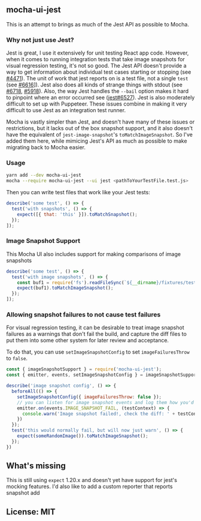 ## mocha-ui-jest

This is an attempt to brings as much of the Jest API as possible to Mocha.

### Why not just use Jest?

Jest is great, I use it extensively for unit testing React app code.  However, when it comes to running integration tests that take image snapshots for visual regression testing, it's not so good.  The Jest API doesn't provide a way to get information about individual test cases starting or stopping (see [#4471](https://github.com/facebook/jest/issues/4471)).  The unit of work that jest reports on is a test file, not a single `test` (see [#6616](https://github.com/facebook/jest/issues/6616)]).  Jest also does all kinds of strange things with stdout (see [#6718](https://github.com/facebook/jest/issues/6718), [#5918](https://github.com/facebook/jest/issues/5918)).  Also, the way Jest handles the `--bail` option makes it hard to pinpoint where an error occurred see ([jest#6527](https://github.com/facebook/jest/issues/6527)).  Jest is also moderately difficult to set up with Puppeteer.  These issues combine in making it very difficult to use Jest as an integration test runner.

Mocha is vastly simpler than Jest, and doesn't have many of these issues or restrictions, but it lacks out of the box snapshot support, and it also doesn't have the equivalent of `jest-image-snapshot`'s `toMatchImageSnapshot`.   So I've added them here, while mimicing Jest's API as much as possible to make migrating back to Mocha easier.

### Usage

```bash
yarn add --dev mocha-ui-jest
mocha --require mocha-ui-jest --ui jest <pathToYourTestFile.test.js>
```

Then you can write test files that work like your Jest tests:
```js
describe('some test', () => {
  test('with snapshots', () => {
    expect([{ that: 'this' }]).toMatchSnapshot();
  });
]);
```

### Image Snapshot Support

This Mocha UI also includes support for making comparisons of image snapshots

```js
describe('some test', () => {
  test('with image snapshots', () => {
    const buf1 = require('fs').readFileSync(`${__dirname}/fixtures/test-1.png`);
    expect(buf1).toMatchImageSnapshot();
  });
]);
```

### Allowing snapshot failures to not cause test failures
For visual regression testing, it can be desirable to treat image snapshot failures as a warnings that don't fail the build, and capture the diff files to put them into some other system for later review and acceptance.

To do that, you can use `setImageSnapshotConfig` to set `imageFailuresThrow` to `false`.

```js
const { imageSnapshotSupport } = require('mocha-ui-jest');
const { emitter, events, setImageSnapshotConfig } = imageSnapshotSupport;

describe('image snapshot config', () => { 
  beforeAll(() => {
    setImageSnapshotConfig({ imageFailuresThrow: false });
    // you can listen for image snapshot events and log them how you'd like.
    emitter.on(events.IMAGE_SNAPSHOT_FAIL, (testContext) => {
      console.warn('Image snapshot failed!, check the diff: ' + testContext.diffOutputPath );
    })
  });
  test('this would normally fail, but will now just warn', () => {
    expect(someRandomImage()).toMatchImageSnapshot();
  });
})

```
## What's missing
This is still using `expect` 1.20.x and doesn't yet have support for jest's mocking features.  I'd also like to add a custom reporter that reports snapshot add

## License: MIT
